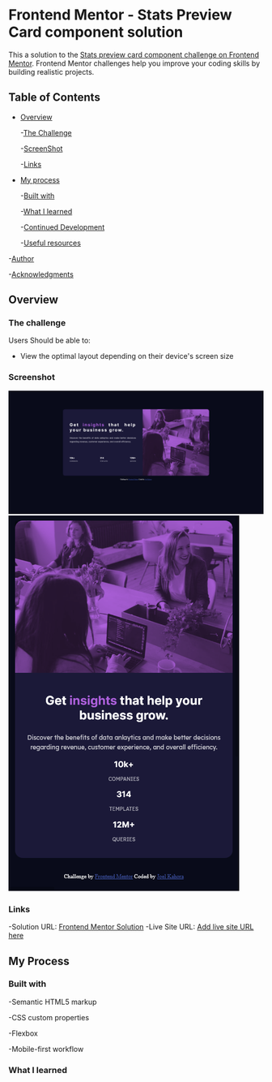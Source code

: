 # Frontend Mentor - Stats Preview Card component solution

This a solution to the [Stats preview card component challenge on Frontend Mentor](https://www.frontendmentor.io/challenges/stats-preview-card-component-8JqbgoU62). Frontend Mentor challenges help you improve your coding skills by building realistic projects.

## Table of Contents

- [Overview](#overview)

    -[The Challenge](#the-challenge)

    -[ScreenShot](#screenshot)

    -[Links](#links)

- [My process](#my-process)

    -[Built with](#built-with)

    -[What I learned](#what-i-learned)

    -[Continued Development](#continued-development)

    -[Useful resources](#useful-resources)

-[Author](#author)

-[Acknowledgments](#acknowledgements)

## Overview

### The challenge

Users Should be able to:

- View the optimal layout depending on their device's screen size

### Screenshot

![Desktop Solution](./images/screenshot-desktop.png)
![Mobile Solution](./images/screenshot-mobile.png)

### Links

-Solution URL: [Frontend Mentor Solution](https://your-solution-url.com)
-Live Site URL: [Add live site URL here](https://your-live-site-url.com)

## My Process

### Built with

-Semantic HTML5 markup

-CSS custom properties

-Flexbox

-Mobile-first workflow

### What I learned